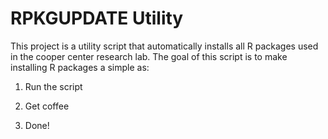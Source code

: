 # RPKGUPDATE Utility

This project is a utility script that automatically installs all R packages used in the cooper center research lab. The goal of this script is to make installing R packages a simple as:

1. Run the script

2. Get coffee

3. Done!

